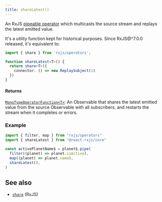 ```yaml
---
title: shareLatest()
---
```


An RxJS [pipeable operator] which multicasts the source stream and replays the
latest emitted value.

It's a utility function kept for historical purposes. Since RxJS@^7.0.0 released, it's equivalent to:

```ts
import { share } from 'rxjs/operators';

function shareLatest<T>() {
  return share<T>({
    connector: () => new ReplaySubject(1)
  })
}
```

#### Returns

[`MonoTypeOperatorFunction<T>`]: An Observable that shares the latest emitted value from the
source Observable with all subscribers, and restarts the stream when it completes or errors.

### Example

```ts
import { filter, map } from "rxjs/operators"
import { shareLatest } from "@react-rxjs/core"

const activePlanetName$ = planet$.pipe(
  filter((planet) => planet.isActive),
  map((planet) => planet.name),
  shareLatest(),
)
```

## See also

- [`share`] (RxJS)

[`share`]: https://rxjs.dev/api/operators/share
[`monotypeoperatorfunction<t>`]: https://rxjs.dev/api/index/interface/MonoTypeOperatorFunction
[pipeable operator]: https://rxjs.dev/guide/v6/pipeable-operators
